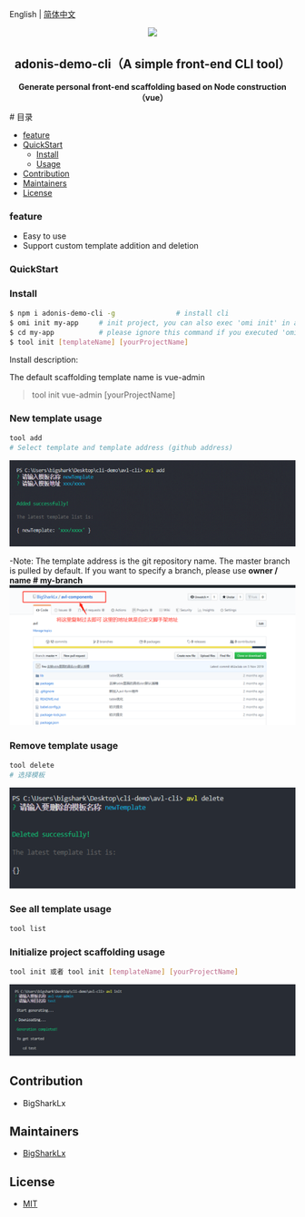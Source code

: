 English | [简体中文](./README.md)

<p align="center"><img width="100" src="https://vuejs.org/images/logo.png"></p>

<h2 align="center">adonis-demo-cli（A simple front-end CLI tool）</h2>
<p align="center"><b>Generate personal front-end scaffolding based on Node construction（vue）</b></p>
# 目录

- [feature](#feature)
- [QuickStart](#QuickStart)
  - [Install](#Install)
  - [Usage](#Usage)
- [Contribution](#Contribution)
- [Maintainers](#Maintainers)
- [License](#license)

### feature

- Easy to use
- Support custom template addition and deletion

### QuickStart

### Install

```bash
$ npm i adonis-demo-cli -g               # install cli
$ omi init my-app     # init project, you can also exec 'omi init' in an empty folder
$ cd my-app           # please ignore this command if you executed 'omi init' in an empty folder
$ tool init [templateName] [yourProjectName]
```

Install description:

The default scaffolding template name is vue-admin

> tool init vue-admin [yourProjectName]

### New template usage

```bash
tool add
# Select template and template address (github address)
```

![tool-add](./img/readme_add.png)

-Note: The template address is the git repository name. The master branch is pulled by default.
If you want to specify a branch, please use **owner / name # my-branch**
![tool-add](./img/readme_gitAddress.png)

### Remove template usage

```bash
tool delete
# 选择模板
```

![tool-add](./img/readme_delete.png)

### See all template usage

```bash
tool list
```

### Initialize project scaffolding usage

```bash
tool init 或者 tool init [templateName] [yourProjectName]
```

![tool-add](./img/readme_init.png)

## Contribution

- BigSharkLx

## Maintainers

- [BigSharkLx](https://github.com/BigSharkLx)

## License

- [MIT](https://opensource.org/licenses/MIT)

